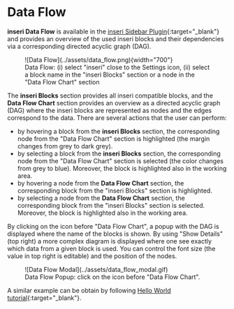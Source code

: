 # Data Flow

**inseri Data Flow** is available in the [inseri Sidebar Plugin](../features/sidebar.md){:target="\_blank"} and provides an overview of the used inseri blocks and their dependencies via a corresponding directed acyclic graph (DAG).

<figure markdown>
![Data Flow](../assets/data_flow.png){width="700"}
  <figcaption> Data Flow: (i) select "inseri" close to the Settings icon, (ii) select a block name in the "inseri Blocks" section or a node in the "Data Flow Chart" section </figcaption>
</figure>

The **inseri Blocks** section provides all inseri compatible blocks, and the **Data Flow Chart** section provides an overview as a directed acyclic graph (DAG) where the inseri blocks are represented as nodes and the edges correspond to the data. There are several actions that the user can perform:

- by hovering a block from the **inseri Blocks** section, the corresponding node from the "Data Flow Chart" section is highlighted (the margin changes from grey to dark grey).
- by selecting a block from the **inseri Blocks** section, the corresponding node from the "Data Flow Chart" section is selected (the color changes from grey to blue). Moreover, the block is highlighted also in the working area.
- by hovering a node from the **Data Flow Chart** section, the corresponding block from the "inseri Blocks" section is highlighted.
- by selecting a node from the **Data Flow Chart** section, the corresponding block from the "inseri Blocks" section is selected. Moreover, the block is highlighted also in the working area.

By clicking on the icon before "Data Flow Chart", a popup with the DAG is displayed where the name of the blocks is shown. By using "Show Details" (top right) a more complex diagram is displayed where one see exactly which data from a given block is used. You can control the font size (the value in top right is editable) and the position of the nodes.

<figure markdown>
![Data Flow Modal](../assets/data_flow_modal.gif)
  <figcaption> Data Flow Popup: click on the icon before "Data Flow Chart". </figcaption>
</figure>

A similar example can be obtain by following [Hello World tutorial](../tutorials/hello-world.md){:target="\_blank"}.
